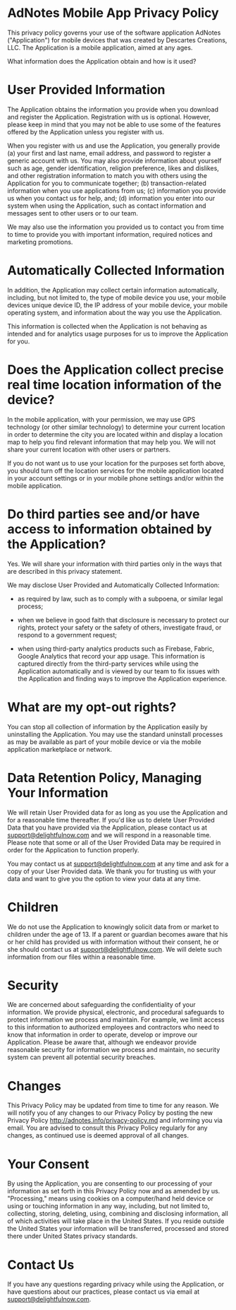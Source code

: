 # AdNotes Mobile App Privacy Policy

This privacy policy governs your use of the software application AdNotes ("Application") for mobile devices that was created by Descartes Creations, LLC. The Application is a mobile application, aimed at any ages.

What information does the Application obtain and how is it used?

# User Provided Information

The Application obtains the information you provide when you download and register the Application. Registration with us is optional. However, please keep in mind that you may not be able to use some of the features offered by the Application unless you register with us.

When you register with us and use the Application, you generally provide (a) your first and last name, email address, and password to register a generic account with us. You may also provide information about yourself such as age, gender identification, religion preference, likes and dislikes, and other registration information to match you with others using the Application for you to communicate together; (b) transaction-related information when you use applications from us; (c) information you provide us when you contact us for help, and; (d) information you enter into our system when using the Application, such as contact information and messages sent to other users or to our team.

We may also use the information you provided us to contact you from time to time to provide you with important information, required notices and marketing promotions.

# Automatically Collected Information

In addition, the Application may collect certain information automatically, including, but not limited to, the type of mobile device you use, your mobile devices unique device ID, the IP address of your mobile device, your mobile operating system, and information about the way you use the Application.

This information is collected when the Application is not behaving as intended and for analytics usage purposes for us to improve the Application for you.

# Does the Application collect precise real time location information of the device?

In the mobile application, with your permission, we may use GPS technology (or other similar technology) to determine your current location in order to determine the city you are located within and display a location map to help you find relevant information that may help you. We will not share your current location with other users or partners.

If you do not want us to use your location for the purposes set forth above, you should turn off the location services for the mobile application located in your account settings or in your mobile phone settings and/or within the mobile application.

# Do third parties see and/or have access to information obtained by the Application?

Yes. We will share your information with third parties only in the ways that are described in this privacy statement.

We may disclose User Provided and Automatically Collected Information:

* as required by law, such as to comply with a subpoena, or similar legal process;

* when we believe in good faith that disclosure is necessary to protect our rights, protect your safety or the safety of others, investigate fraud, or respond to a government request;

* when using third-party analytics products such as Firebase, Fabric, Google Analytics that record your app usage. This information is captured directly from the third-party services while using the Application automatically and is viewed by our team to fix issues with the Application and finding ways to improve the Application experience.

# What are my opt-out rights?

You can stop all collection of information by the Application easily by uninstalling the Application. You may use the standard uninstall processes as may be available as part of your mobile device or via the mobile application marketplace or network.

# Data Retention Policy, Managing Your Information

We will retain User Provided data for as long as you use the Application and for a reasonable time thereafter. If you'd like us to delete User Provided Data that you have provided via the Application, please contact us at support@delightfulnow.com and we will respond in a reasonable time. Please note that some or all of the User Provided Data may be required in order for the Application to function properly.

You may contact us at support@delightfulnow.com at any time and ask for a copy of your User Provided data. We thank you for trusting us with your data and want to give you the option to view your data at any time.

# Children

We do not use the Application to knowingly solicit data from or market to children under the age of 13. If a parent or guardian becomes aware that his or her child has provided us with information without their consent, he or she should contact us at support@delightfulnow.com. We will delete such information from our files within a reasonable time.

# Security

We are concerned about safeguarding the confidentiality of your information. We provide physical, electronic, and procedural safeguards to protect information we process and maintain. For example, we limit access to this information to authorized employees and contractors who need to know that information in order to operate, develop or improve our Application. Please be aware that, although we endeavor provide reasonable security for information we process and maintain, no security system can prevent all potential security breaches.

# Changes

This Privacy Policy may be updated from time to time for any reason. We will notify you of any changes to our Privacy Policy by posting the new Privacy Policy http://adnotes.info/privacy-policy.md and informing you via email. You are advised to consult this Privacy Policy regularly for any changes, as continued use is deemed approval of all changes.

# Your Consent

By using the Application, you are consenting to our processing of your information as set forth in this Privacy Policy now and as amended by us. "Processing," means using cookies on a computer/hand held device or using or touching information in any way, including, but not limited to, collecting, storing, deleting, using, combining and disclosing information, all of which activities will take place in the United States. If you reside outside the United States your information will be transferred, processed and stored there under United States privacy standards.

# Contact Us

If you have any questions regarding privacy while using the Application, or have questions about our practices, please contact us via email at support@delightfulnow.com.